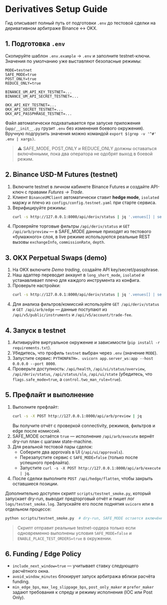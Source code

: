# Derivatives Setup Guide

Гид описывает полный путь от подготовки `.env` до тестовой сделки на деривативном арбитраже Binance ↔ OKX.

## 1. Подготовка `.env`

Скопируйте шаблон `.env.example` → `.env` и заполните testnet-ключи. Значения по умолчанию уже выставляют безопасные режимы:

```dotenv
MODE=testnet
SAFE_MODE=true
POST_ONLY=true
REDUCE_ONLY=true

BINANCE_UM_API_KEY_TESTNET=...
BINANCE_UM_API_SECRET_TESTNET=...

OKX_API_KEY_TESTNET=...
OKX_API_SECRET_TESTNET=...
OKX_API_PASSPHRASE_TESTNET=...
```

Файл автоматически подхватывается при запуске приложения (`app/__init__.py` грузит `.env` без изменения боевого окружения). Вручную подгрузить значения можно командой `export $(grep -v '^#' .env | xargs)`.

> ⚠️ SAFE_MODE, POST_ONLY и REDUCE_ONLY должны оставаться включёнными, пока два оператора не одобрят выход в боевой режим.

## 2. Binance USD-M Futures (testnet)

1. Включите testnet в личном кабинете Binance Futures и создайте API-ключ с правами *Futures → Trade*.
2. Клиент `BinanceUMClient` автоматически ставит **hedge mode**, `isolated` маржу и плечо из `configs/config.testnet.yaml` при старте сервиса.
3. Верифицируйте режимы:
   ```bash
   curl -s http://127.0.0.1:8000/api/deriv/status | jq '.venues[] | select(.venue=="binance_um")'
   ```
4. Проверяйте торговые фильтры `/api/deriv/status` и `GET /api/arb/preview` — в SAFE_MODE данные приходят из тестового «бумажного» слоя, в live режиме используются реальные REST вызовы `exchangeInfo`, `commissionRate`, `depth`.

## 3. OKX Perpetual Swaps (demo)

1. На OKX включите *Demo trading*, создайте API key/secret/passphrase.
2. Наш адаптер переводит аккаунт в `long_short_mode`, `isolated` и устанавливает плечо для каждого инструмента из конфига.
3. Проверьте настройки:
   ```bash
   curl -s http://127.0.0.1:8000/api/deriv/status | jq '.venues[] | select(.venue=="okx_perp")'
   ```
4. Для анализа фильтров/комиссий используйте `GET /api/deriv/status` и `GET /api/arb/edge` — данные поступают из `/api/v5/public/instruments` и `/api/v5/account/trade-fee`.

## 4. Запуск в testnet

1. Активируйте виртуальное окружение и зависимости (`pip install -r requirements.txt`).
2. Убедитесь, что профиль `testnet` выбран через `.env` (значение `MODE`).
3. Запустите сервис: `PYTHONPATH=. uvicorn app.server_ws:app --host 0.0.0.0 --port 8000`.
4. Проверьте доступность: `/api/health`, `/api/ui/status/overview`, `/api/deriv/status`, `/api/status/slo`, `/api/ui/state` (убедитесь, что `flags.safe_mode=true`, а `control.two_man_rule=true`).

## 5. Префлайт и выполнение

1. Выполните префлайт:
   ```bash
   curl -s -X POST http://127.0.0.1:8000/api/arb/preview | jq
   ```
   Вы получите отчёт с проверкой connectivity, режимов, фильтров и edge после комиссий.
2. SAFE_MODE остаётся `true` — исполнение `/api/arb/execute` вернёт dry-run план с шагами state-machine.
3. Для реальной тестовой пары сделок:
   - Соберите два approvals в UI (`/api/ui/approvals`).
   - Перезапустите сервис с `SAFE_MODE=false` (только после успешного префлайта).
   - Запустите `curl -s -X POST http://127.0.0.1:8000/api/arb/execute | jq`.
4. После сделки выполните `POST /api/hedge/flatten`, чтобы закрыть оставшиеся позиции.

Дополнительно доступен скрипт `scripts/testnet_smoke.py`, который запускает dry-run, выводит предторговый отчёт и пишет лог `logs/testnet_smoke.log`. Запускайте его после поднятия `uvicorn` или в отдельном процессе:

```bash
python scripts/testnet_smoke.py  # dry-run, SAFE_MODE остается включённым
```

> Скрипт отправит реальные testnet-ордера только если одновременно выполнены условия `SAFE_MODE=false` и `ENABLE_PLACE_TEST_ORDERS=true` в окружении.

## 6. Funding / Edge Policy

- `include_next_window=true` — учитывает ставку следующего расчётного окна.
- `avoid_window_minutes` блокирует запуск арбитража вблизи расчёта funding.
- `min_edge_bps`, `max_leg_slippage_bps`, `post_only_maker` и `prefer_maker` задают требования к спреду и режиму исполнения (IOC или Post Only).
